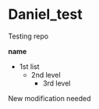 # Daniel_test
Testing repo

**name**
- 1st list
  - 2nd level
    - 3rd level  

New modification needed 
